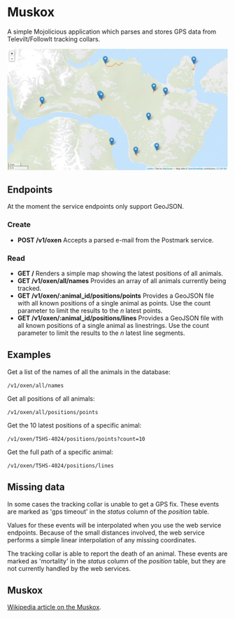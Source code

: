 Muskox
======

A simple Mojolicious application which parses and stores GPS data from Televilt/FollowIt tracking collars.

![Screenshot](https://raw.githubusercontent.com/wulff/mojo-muskox/master/public/img/screenshot.jpg)


Endpoints
---------

At the moment the service endpoints only support GeoJSON.

### Create

* **POST /v1/oxen** Accepts a parsed e-mail from the Postmark service.

### Read

* **GET /** Renders a simple map showing the latest positions of all animals.
* **GET /v1/oxen/all/names** Provides an array of all animals currently being tracked.
* **GET /v1/oxen/:animal_id/positions/points** Provides a GeoJSON file with all known positions of a single animal as points. Use the count parameter to limit the results to the *n* latest points.
* **GET /v1/oxen/:animal_id/positions/lines** Provides a GeoJSON file with all known positions of a single animal as linestrings. Use the count parameter to limit the results to the *n* latest line segments.


Examples
--------

Get a list of the names of all the animals in the database:

    /v1/oxen/all/names

Get all positions of all animals:

    /v1/oxen/all/positions/points

Get the 10 latest positions of a specific animal:

    /v1/oxen/T5HS-4024/positions/points?count=10

Get the full path of a specific animal:

    /v1/oxen/T5HS-4024/positions/lines


Missing data
------------

In some cases the tracking collar is unable to get a GPS fix. These events are marked as 'gps timeout' in the *status* column of the *position* table.

Values for these events will be interpolated when you use the web service endpoints. Because of the small distances involved, the web service performs a simple linear interpolation of any missing coordinates.

The tracking collar is able to report the death of an animal. These events are marked as 'mortality' in the *status* column of the *position* table, but they are not currently handled by the web services.


Muskox
------

[Wikipedia article on the Muskox](http://en.wikipedia.org/wiki/Muskox).
